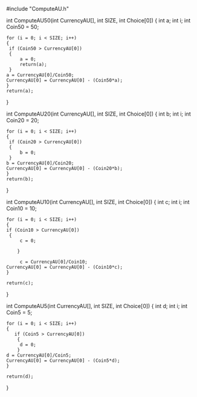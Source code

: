 #include "ComputeAU.h"

int ComputeAU50(int CurrencyAU[], int SIZE, int Choice[0])
{
	int a;
	int i;
	int Coin50 = 50;
	
	for (i = 0; i < SIZE; i++)
	{
	 if (Coin50 > CurrencyAU[0])
	 {
		 a = 0;
		 return(a);
	 }
	a = CurrencyAU[0]/Coin50;
	CurrencyAU[0] = CurrencyAU[0] - (Coin50*a);
	}
	return(a);
}

int ComputeAU20(int CurrencyAU[], int SIZE, int Choice[0])
{
	int b;
	int i;
	int Coin20 = 20;
	
	for (i = 0; i < SIZE; i++)
	{
	 if (Coin20 > CurrencyAU[0])
	 {
		 b = 0;
	 }
	b = CurrencyAU[0]/Coin20;
	CurrencyAU[0] = CurrencyAU[0] - (Coin20*b);
	}
	return(b);
}

int ComputeAU10(int CurrencyAU[], int SIZE, int Choice[0])
{
	int c;
	int i;
	int Coin10 = 10;

	for (i = 0; i < SIZE; i++)
	{
	if (Coin10 > CurrencyAU[0])
	 {
		 c = 0;
		 
		} 
		 
		 c = CurrencyAU[0]/Coin10;
	CurrencyAU[0] = CurrencyAU[0] - (Coin10*c);
	}
	
	return(c);
}


int ComputeAU5(int CurrencyAU[], int SIZE, int Choice[0])
{
	int d;
	int i;
	int Coin5 = 5;

	for (i = 0; i < SIZE; i++)
	{	
       if (Coin5 > CurrencyAU[0])
	    {
		 d = 0;
		}  
    d = CurrencyAU[0]/Coin5;
	CurrencyAU[0] = CurrencyAU[0] - (Coin5*d);
	}
	
	return(d);
}
